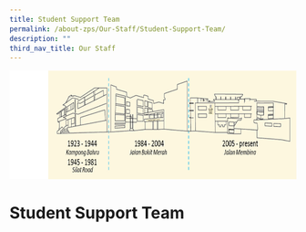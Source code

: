 ```yaml
---
title: Student Support Team
permalink: /about-zps/Our-Staff/Student-Support-Team/
description: ""
third_nav_title: Our Staff
---
```

![](/images/AboutZPSSubpage.jpg)

Student Support Team
====================